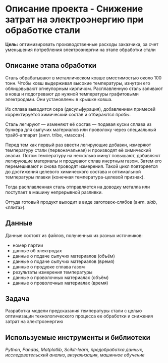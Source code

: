 # Описание проекта - Снижение затрат на электроэнергию при обработке стали

**Цель:** оптимизировать производственные расходы заказчика, за счет уменьшения потребления электроэнергии на этапе обработки стали

## Описание этапа обработки

Сталь обрабатывают в металлическом ковше вместимостью около 100 тонн. Чтобы ковш выдерживал высокие температуры, изнутри его облицовывают огнеупорным кирпичом. Расплавленную сталь заливают в ковш и подогревают до нужной температуры графитовыми электродами. Они установлены в крышке ковша. 

Из сплава выводится сера (десульфурация), добавлением примесей корректируется химический состав и отбираются пробы. 

Сталь легируют — изменяют её состав — подавая куски сплава из бункера для сыпучих материалов или проволоку через специальный трайб-аппарат (англ. tribe, «масса»).

Перед тем как первый раз ввести легирующие добавки, измеряют температуру стали (первоначальная) и производят её химический анализ. Потом температуру на несколько минут повышают, добавляют легирующие материалы и продувают сплав инертным газом. Затем его перемешивают и снова проводят измерения. Такой цикл повторяется до достижения целевого химического состава и оптимальной температуры плавки (конечная температура-целевой признак).

Тогда расплавленная сталь отправляется на доводку металла или поступает в машину непрерывной разливки. 

Оттуда готовый продукт выходит в виде заготовок-слябов (англ. *slab*, «плита»).

## Данные

Данные состоят из файлов, полученных из разных источников:

- номер партии 
- данные об электродах
- данные о подаче сыпучих материалов (объём)
- данные о подаче сыпучих материалов (время)
- данные о продувке сплава газом
- результаты измерения температуры
- данные о проволочных материалах (объём)
- данные о проволочных материалах (время)

## Задача

Разработка модели предсказания температуры стали с целью оптимизации технологического процесса ее обработки и снижения затрат на электроэнергию
 
## Используемые инструменты и библиотеки
*Python*, *Pandas*, *Matplotlib*, *Scikit-learn*, *предобработка данных*, *исследовательский анализ*, *визуализация*, *машинное обучение*
